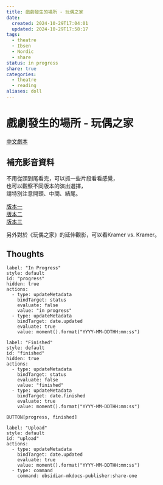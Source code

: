 ```yaml
---
title: 戲劇發生的場所 - 玩偶之家
date:
  created: 2024-10-29T17:04:01
  updated: 2024-10-29T17:58:17
tags:
  - theatre
  - Ibsen
  - Nordic
  - share
status: in progress
share: true
categories:
  - theatre
  - reading
aliases: doll
---
```

# 戲劇發生的場所 - 玩偶之家  
  
[中文劇本](https://drive.google.com/file/d/1ipUnuNF70G7YxiUlDkjbvPxImaWLOwMF/view?usp=drive_link)  
  
<!-- more -->  
  
## 補充影音資料  
  
不用從頭到尾看完，可以抓一些片段看看感覺，  
也可以觀察不同版本的演出選擇，  
請特別注意開頭、中間、結尾。  
  
[版本一](https://www.youtube.com/watch?v=sr3nw7CZvO8&t=872s)    
[版本二](https://www.youtube.com/watch?v=ZJDnHQT2BDk)    
[版本三](https://www.youtube.com/watch?v=9jxemLaLyHo)  
  
另外對於《玩偶之家》的延伸觀影，可以看Kramer vs. Kramer。  
  
## Thoughts  
  
```meta-bind-button  
label: "In Progress"  
style: default  
id: "progress"  
hidden: true  
actions:  
  - type: updateMetadata  
    bindTarget: status  
    evaluate: false  
    value: "in progress"  
  - type: updateMetadata  
    bindTarget: date.updated  
    evaluate: true  
    value: moment().format("YYYY-MM-DDTHH:mm:ss")  
```  
```meta-bind-button  
label: "Finished"  
style: default  
id: "finished"  
hidden: true  
actions:  
  - type: updateMetadata  
    bindTarget: status  
    evaluate: false  
    value: "finished"  
  - type: updateMetadata  
    bindTarget: date.finished  
    evaluate: true  
    value: moment().format("YYYY-MM-DDTHH:mm:ss")  
```  
`BUTTON[progress, finished]`  
```meta-bind-button  
label: "Upload"  
style: default  
id: "upload"  
actions:  
  - type: updateMetadata  
    bindTarget: date.updated  
    evaluate: true  
    value: moment().format("YYYY-MM-DDTHH:mm:ss")  
  - type: command  
    command: obsidian-mkdocs-publisher:share-one  
```  
